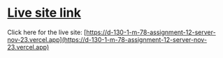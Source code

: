 # [Live site link](https://d-130-1-m-78-assignment-12-server-nov-23.vercel.app)

Click here for the live site: [https://d-130-1-m-78-assignment-12-server-nov-23.vercel.app](https://d-130-1-m-78-assignment-12-server-nov-23.vercel.app)
